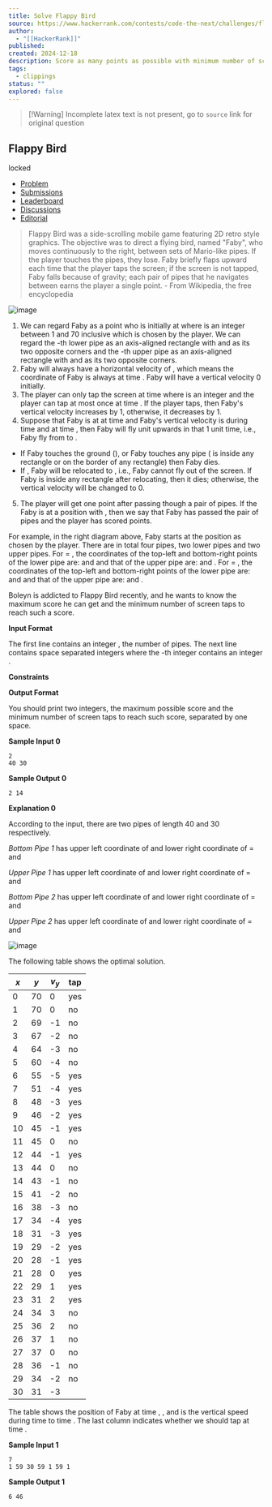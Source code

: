 ```yaml
---
title: Solve Flappy Bird
source: https://www.hackerrank.com/contests/code-the-next/challenges/flappy-bird
author:
  - "[[HackerRank]]"
published:
created: 2024-12-18
description: Score as many points as possible with minimum number of screen taps in Flappy Bird.
tags:
  - clippings
status: ""
explored: false
---
```


> [!Warning] Incomplete
> latex text is not present, go to `source` link for original question

## Flappy Bird

locked

- [Problem](https://www.hackerrank.com/contests/code-the-next/challenges/flappy-bird)
- [Submissions](https://www.hackerrank.com/contests/code-the-next/challenges/flappy-bird/submissions)
- [Leaderboard](https://www.hackerrank.com/contests/code-the-next/challenges/flappy-bird/leaderboard)
- [Discussions](https://www.hackerrank.com/contests/code-the-next/challenges/flappy-bird/forum)
- [Editorial](https://www.hackerrank.com/contests/code-the-next/challenges/flappy-bird/editorial)

> Flappy Bird was a side-scrolling mobile game featuring 2D retro style graphics. The objective was to direct a flying bird, named "Faby", who moves continuously to the right, between sets of Mario-like pipes. If the player touches the pipes, they lose. Faby briefly flaps upward each time that the player taps the screen; if the screen is not tapped, Faby falls because of gravity; each pair of pipes that he navigates between earns the player a single point. - From Wikipedia, the free encyclopedia

![image](https://s3.amazonaws.com/hr-assets/0/1496313684-a41e94b312-imgonline-com-ua-twotoone-E6PPxmcS23RG.jpg)

1. We can regard Faby as a point who is initially at where is an integer between 1 and 70 inclusive which is chosen by the player. We can regard the \-th lower pipe as an axis-aligned rectangle with and as its two opposite corners and the \-th upper pipe as an axis-aligned rectangle with and as its two opposite corners.
2. Faby will always have a horizontal velocity of , which means the coordinate of Faby is always at time . Faby will have a vertical velocity 0 initially.
3. The player can only tap the screen at time where is an integer and the player can tap at most once at time . If the player taps, then Faby's vertical velocity increases by 1, otherwise, it decreases by 1.
4. Suppose that Faby is at at time and Faby's vertical velocity is during time and at time , then Faby will fly unit upwards in that 1 unit time, i.e., Faby fly from to .
- If Faby touches the ground (), or Faby touches any pipe ( is inside any rectangle or on the border of any rectangle) then Faby dies.
- If , Faby will be relocated to , i.e., Faby cannot fly out of the screen. If Faby is inside any rectangle after relocating, then it dies; otherwise, the vertical velocity will be changed to 0.
5. The player will get one point after passing though a pair of pipes. If the Faby is at a position with , then we say that Faby has passed the pair of pipes and the player has scored points.

For example, in the right diagram above, Faby starts at the position as chosen by the player. There are in total four pipes, two lower pipes and two upper pipes. For \= , the coordinates of the top-left and bottom-right points of the lower pipe are: and and that of the upper pipe are: and . For \= , the coordinates of the top-left and bottom-right points of the lower pipe are: and and that of the upper pipe are: and .

Boleyn is addicted to Flappy Bird recently, and he wants to know the maximum score he can get and the minimum number of screen taps to reach such a score.

**Input Format**

The first line contains an integer , the number of pipes. The next line contains space separated integers where the \-th integer contains an integer .

**Constraints**

**Output Format**

You should print two integers, the maximum possible score and the minimum number of screen taps to reach such score, separated by one space.

**Sample Input 0**

```
2
40 30
```

**Sample Output 0**

```
2 14
```

**Explanation 0**

According to the input, there are two pipes of length 40 and 30 respectively.

*Bottom Pipe 1* has upper left coordinate of and lower right coordinate of \= and

*Upper Pipe 1* has upper left coordinate of and lower right coordinate of \= and

*Bottom Pipe 2* has upper left coordinate of and lower right coordinate of \= and

*Upper Pipe 2* has upper left coordinate of and lower right coordinate of \= and

![image](https://s3.amazonaws.com/hr-assets/0/1497960568-172c0beaaf-FlappyFinal2.png)

The following table shows the optimal solution.

| $x$ | $y$ | $v_y$ | tap |
| --- | --- | ----- | --- |
| 0   | 70  | 0     | yes |
| 1   | 70  | 0     | no  |
| 2   | 69  | \-1   | no  |
| 3   | 67  | \-2   | no  |
| 4   | 64  | \-3   | no  |
| 5   | 60  | \-4   | no  |
| 6   | 55  | \-5   | yes |
| 7   | 51  | \-4   | yes |
| 8   | 48  | \-3   | yes |
| 9   | 46  | \-2   | yes |
| 10  | 45  | \-1   | yes |
| 11  | 45  | 0     | no  |
| 12  | 44  | \-1   | yes |
| 13  | 44  | 0     | no  |
| 14  | 43  | \-1   | no  |
| 15  | 41  | \-2   | no  |
| 16  | 38  | \-3   | no  |
| 17  | 34  | \-4   | yes |
| 18  | 31  | \-3   | yes |
| 19  | 29  | \-2   | yes |
| 20  | 28  | \-1   | yes |
| 21  | 28  | 0     | yes |
| 22  | 29  | 1     | yes |
| 23  | 31  | 2     | yes |
| 24  | 34  | 3     | no  |
| 25  | 36  | 2     | no  |
| 26  | 37  | 1     | no  |
| 27  | 37  | 0     | no  |
| 28  | 36  | \-1   | no  |
| 29  | 34  | \-2   | no  |
| 30  | 31  | \-3   |     |

The table shows the position of Faby at time , , and is the vertical speed during time to time . The last column indicates whether we should tap at time .

**Sample Input 1**

```
7
1 59 30 59 1 59 1
```

**Sample Output 1**

```
6 46
```